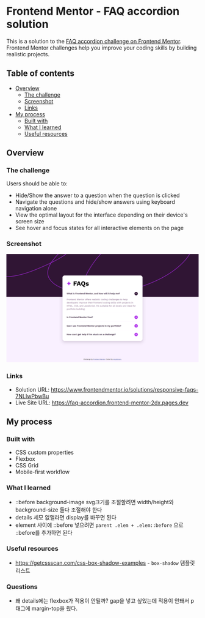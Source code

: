 # Frontend Mentor - FAQ accordion solution

This is a solution to the [FAQ accordion challenge on Frontend Mentor](https://www.frontendmentor.io/challenges/faq-accordion-wyfFdeBwBz). Frontend Mentor challenges help you improve your coding skills by building realistic projects.

## Table of contents

- [Overview](#overview)
  - [The challenge](#the-challenge)
  - [Screenshot](#screenshot)
  - [Links](#links)
- [My process](#my-process)
  - [Built with](#built-with)
  - [What I learned](#what-i-learned)
  - [Useful resources](#useful-resources)

## Overview

### The challenge

Users should be able to:

- Hide/Show the answer to a question when the question is clicked
- Navigate the questions and hide/show answers using keyboard navigation alone
- View the optimal layout for the interface depending on their device's screen size
- See hover and focus states for all interactive elements on the page

### Screenshot

![](./screenshot.png)

### Links

- Solution URL: https://www.frontendmentor.io/solutions/responsive-faqs-7NLIwPbwBu
- Live Site URL: https://faq-accordion.frontend-mentor-2dx.pages.dev

## My process

### Built with

- CSS custom properties
- Flexbox
- CSS Grid
- Mobile-first workflow

### What I learned

* ::before background-image svg크기를 조절할려면 width/height와 background-size 둘다 조절해야 한다
* details 세모 없앨라면 display를 바꾸면 된다
* element 사이에 ::before 넣으려면 `parent .elem + .elem::before` 으로 ::before를 추가하면 된다

### Useful resources

- https://getcssscan.com/css-box-shadow-examples - `box-shadow` 템플릿 리스트

### Questions

- 왜 details에는 flexbox가 적용이 안될까? gap을 넣고 싶었는데 적용이 안돼서 p태그에 margin-top을 줬다.
